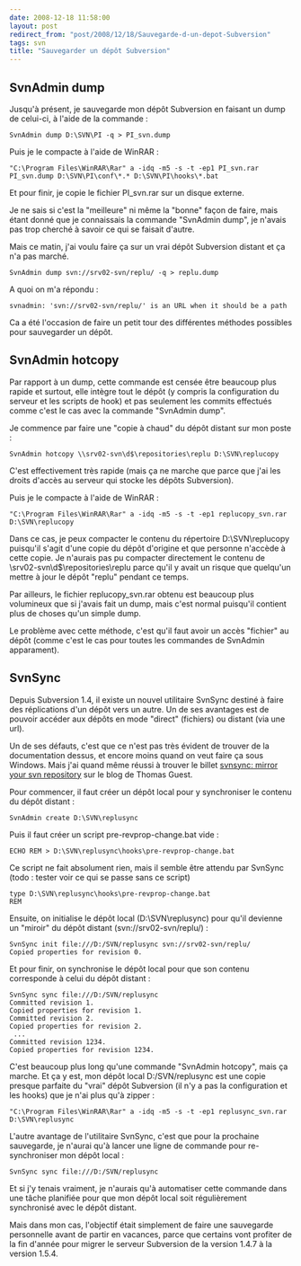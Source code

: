 ```yaml
---
date: 2008-12-18 11:58:00
layout: post
redirect_from: "post/2008/12/18/Sauvegarde-d-un-depot-Subversion"
tags: svn
title: "Sauvegarder un dépôt Subversion"
---
```


## SvnAdmin dump

Jusqu'à présent, je sauvegarde mon dépôt Subversion en faisant un dump de
celui-ci, à l'aide de la commande :

```
SvnAdmin dump D:\SVN\PI -q > PI_svn.dump
```

Puis je le compacte à l'aide de WinRAR :

```
"C:\Program Files\WinRAR\Rar" a -idq -m5 -s -t -ep1 PI_svn.rar PI_svn.dump D:\SVN\PI\conf\*.* D:\SVN\PI\hooks\*.bat
```

Et pour finir, je copie le fichier PI_svn.rar sur un disque externe.

Je ne sais si c'est la "meilleure" ni même la "bonne" façon de faire, mais
étant donné que je connaissais la commande "SvnAdmin dump", je n'avais pas trop
cherché à savoir ce qui se faisait d'autre.

Mais ce matin, j'ai voulu faire ça sur un vrai dépôt Subversion distant et
ça n'a pas marché.

```
SvnAdmin dump svn://srv02-svn/replu/ -q > replu.dump
```

A quoi on m'a répondu :

```
svnadmin: 'svn://srv02-svn/replu/' is an URL when it should be a path
```

Ca a été l'occasion de faire un petit tour des différentes méthodes
possibles pour sauvegarder un dépôt.

## SvnAdmin hotcopy

Par rapport à un dump, cette commande est censée être beaucoup plus rapide
et surtout, elle intègre tout le dépôt (y compris la configuration du serveur
et les scripts de hook) et pas seulement les commits effectués comme c'est le
cas avec la commande "SvnAdmin dump".

Je commence par faire une "copie à chaud" du dépôt distant sur mon
poste :

```
SvnAdmin hotcopy \\srv02-svn\d$\repositories\replu D:\SVN\replucopy
```

C'est effectivement très rapide (mais ça ne marche que parce que j'ai les
droits d'accès au serveur qui stocke les dépôts Subversion).

Puis je le compacte à l'aide de WinRAR :

```
"C:\Program Files\WinRAR\Rar" a -idq -m5 -s -t -ep1 replucopy_svn.rar D:\SVN\replucopy
```

Dans ce cas, je peux compacter le contenu du répertoire D:\SVN\replucopy
puisqu'il s'agit d'une copie du dépôt d'origine et que personne n'accède à
cette copie. Je n'aurais pas pu compacter directement le contenu de
\\srv02-svn\d$\repositories\replu parce qu'il y avait un risque que quelqu'un
mettre à jour le dépôt "replu" pendant ce temps.

Par ailleurs, le fichier replucopy_svn.rar obtenu est beaucoup plus
volumineux que si j'avais fait un dump, mais c'est normal puisqu'il contient
plus de choses qu'un simple dump.

Le problème avec cette méthode, c'est qu'il faut avoir un accès "fichier" au
dépôt (comme c'est le cas pour toutes les commandes de SvnAdmin
apparament).

## SvnSync

Depuis Subversion 1.4, il existe un nouvel utilitaire SvnSync destiné à
faire des réplications d'un dépôt vers un autre. Un de ses avantages est de
pouvoir accéder aux dépôts en mode "direct" (fichiers) ou distant (via une
url).

Un de ses défauts, c'est que ce n'est pas très évident de trouver de la
documentation dessus, et encore moins quand on veut faire ça sous Windows. Mais
j'ai quand même réussi à trouver le billet [svnsync: mirror your svn repository](http://bob.pythonmac.org/archives/2006/09/14/svnsync-mirror-your-svn-repository/) sur le blog de Thomas
Guest.

Pour commencer, il faut créer un dépôt local pour y synchroniser le contenu
du dépôt distant :

```
SvnAdmin create D:\SVN\replusync
```

Puis il faut créer un script pre-revprop-change.bat vide :

```
ECHO REM > D:\SVN\replusync\hooks\pre-revprop-change.bat
```

Ce script ne fait absolument rien, mais il semble être attendu par SvnSync
(todo : tester voir ce qui se passe sans ce script)

```
type D:\SVN\replusync\hooks\pre-revprop-change.bat
REM
```

Ensuite, on initialise le dépôt local (D:\SVN\replusync) pour qu'il devienne
un "miroir" du dépôt distant (svn://srv02-svn/replu/) :

```
SvnSync init file:///D:/SVN/replusync svn://srv02-svn/replu/
Copied properties for revision 0.
```

Et pour finir, on synchronise le dépôt local pour que son contenu
corresponde à celui du dépôt distant :

```
SvnSync sync file:///D:/SVN/replusync
Committed revision 1.
Copied properties for revision 1.
Committed revision 2.
Copied properties for revision 2.
 ...
Committed revision 1234.
Copied properties for revision 1234.
```

C'est beaucoup plus long qu'une commande "SvnAdmin hotcopy", mais ça marche.
Et ça y est, mon dépôt local D:/SVN/replusync est une copie presque parfaite du
"vrai" dépôt Subversion (il n'y a pas la configuration et les hooks) que je
n'ai plus qu'à zipper :

```
"C:\Program Files\WinRAR\Rar" a -idq -m5 -s -t -ep1 replusync_svn.rar D:\SVN\replusync
```

L'autre avantage de l'utilitaire SvnSync, c'est que pour la prochaine
sauvegarde, je n'aurai qu'à lancer une ligne de commande pour re-synchroniser
mon dépôt local :

```
SvnSync sync file:///D:/SVN/replusync
```

Et si j'y tenais vraiment, je n'aurais qu'à automatiser cette commande dans
une tâche planifiée pour que mon dépôt local soit régulièrement synchronisé
avec le dépôt distant.

Mais dans mon cas, l'objectif était simplement de faire une sauvegarde
personnelle avant de partir en vacances, parce que certains vont profiter de la
fin d'année pour migrer le serveur Subversion de la version 1.4.7 à la version
1.5.4.
